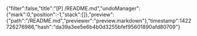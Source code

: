 {"filter":false,"title":"[P] /README.md","undoManager":{"mark":0,"position":-1,"stack":[]},"preview":{"path":"/README.md","previewer":"preview.markdown"},"timestamp":1422726276986,"hash":"da39a3ee5e6b4b0d3255bfef95601890afd80709"}